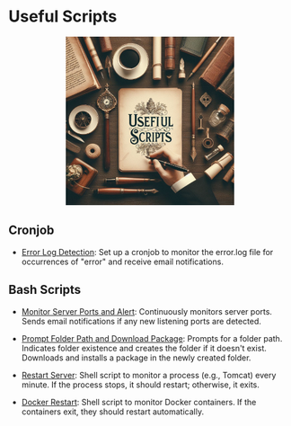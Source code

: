 # Useful Scripts
<p align="center">
  <img src="cover.jpeg" width="300" alt="Useful Scripts">  
</p>

## Cronjob

- [Error Log Detection](bash-script/error-log-monitoring.md): Set up a cronjob to monitor the error.log file for occurrences of "error" and receive email notifications.

## Bash Scripts

- [Monitor Server Ports and Alert](bash-script/monitor-server-ports-and-notify.sh): Continuously monitors server ports. Sends email notifications if any new listening ports are detected.

- [Prompt Folder Path and Download Package](bash-script/prompt-folder-path-and-download-package.sh): Prompts for a folder path. Indicates folder existence and creates the folder if it doesn't exist. Downloads and installs a package in the newly created folder.

- [Restart Server](bash-script/restart-server.sh): Shell script to monitor a process (e.g., Tomcat) every minute. If the process stops, it should restart; otherwise, it exits.

- [Docker Restart](bash-script/docker-container-restart.sh): Shell script to monitor Docker containers. If the containers exit, they should restart automatically.
